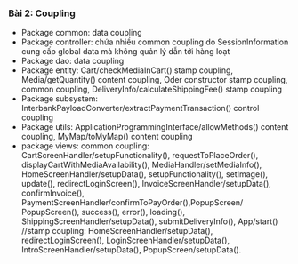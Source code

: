 ### Bài 2: Coupling
- Package common: data coupling 
- Package controller: chứa nhiều common coupling do SessionInformation cung cấp global data mà không quản lý dẫn tới hàng loạt 
- Package dao: data coupling 
- Package entity: Cart/checkMediaInCart() stamp coupling, Media/getQuantity() content coupling, Oder constructor stamp coupling, common coupling, DeliveryInfo/calculateShippingFee() stamp coupling
- Package subsystem: InterbankPayloadConverter/extractPaymentTransaction() control coupling
- Package utils:  ApplicationProgrammingInterface/allowMethods() content coupling, MyMap/toMyMap() content coupling
- package views: common coupling: CartScreenHandler/setupFunctionality(), requestToPlaceOrder(), displayCartWithMediaAvailability(), MediaHandler/setMediaInfo(), HomeScreenHandler/setupData(), setupFunctionality(), setImage(), update(), redirectLoginScreen(), InvoiceScreenHandler/setupData(), confirmInvoice(), PaymentScreenHandler/confirmToPayOrder(),PopupScreen/ PopupScreen(), success(), error(), loading(), ShippingScreenHandler/setupData(), submitDeliveryInfo(), App/start() //stamp coupling: HomeScreenHandler/setupData(), redirectLoginScreen(), LoginScreenHandler/setupData(), IntroScreenHandler/setupData(), PopupScreen/setupData().
